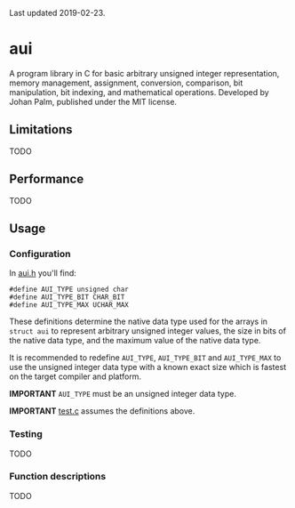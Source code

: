 Last updated 2019-02-23.
# aui
A program library in C for basic arbitrary unsigned integer representation, memory management, assignment, conversion, comparison, bit manipulation, bit indexing, and mathematical operations. Developed by Johan Palm, published under the MIT license.

## Limitations
TODO

## Performance
TODO

## Usage

### Configuration
In [aui.h](https://github.com/pij-se/aui/edit/master/src/aui.h) you'll find:
```
#define AUI_TYPE unsigned char
#define AUI_TYPE_BIT CHAR_BIT
#define AUI_TYPE_MAX UCHAR_MAX
```
These definitions determine the native data type used for the arrays in `struct aui` to represent arbitrary unsigned integer values, the size in bits of the native data type, and the maximum value of the native data type.

It is recommended to redefine `AUI_TYPE`, `AUI_TYPE_BIT` and `AUI_TYPE_MAX` to use the unsigned integer data type with a known exact size which is fastest on the target compiler and platform.

**IMPORTANT** `AUI_TYPE` must be an unsigned integer data type.

**IMPORTANT** [test.c](https://github.com/pij-se/aui/edit/master/src/test.c) assumes the definitions above.

### Testing
TODO

### Function descriptions
TODO
